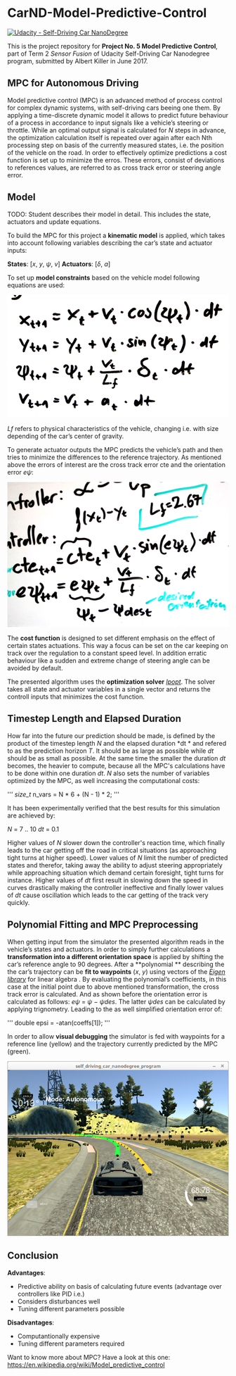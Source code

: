 # CarND-Model-Predictive-Control
[![Udacity - Self-Driving Car NanoDegree](https://s3.amazonaws.com/udacity-sdc/github/shield-carnd.svg)](http://www.udacity.com/drive)

This is the project repository for **Project No. 5 Model Predictive Control**, part of Term 2 _Sensor Fusion_ of Udacity Self-Driving Car Nanodegree program, submitted by Albert Killer in June 2017. 


## MPC for Autonomous Driving

Model predictive control (MPC) is an advanced method of process control for complex dynamic systems, with self-driving cars beeing one them. By applying a time-discrete dynamic model it allows to predict future behaviour of a process in accordance to input signals like a vehicle’s steering or throttle. While an optimal output signal is calculated for *N* steps in advance, the optimization calculation itself is repeated over again after each Nth processing step on basis of the currently measured states, i.e. the position of the vehicle on the road. In order to effectively optimize predictions a cost function is set up to minimize the erros. These errors, consist of deviations to references values, are referred to as cross track error or steering angle error. 


## Model

TODO: Student describes their model in detail. This includes the state, actuators and update equations.

To build the MPC for this project a **kinematic model** is applied, which takes into account following variables describing the car’s state and actuator inputs: 

**States**: [*x*, *y*, *ψ*, *v*] 
**Actuators**: [*δ*, *a*] 

To set up **model constraints** based on the vehicle model following equations are used: 

![Model constraints](eq-1.png?raw=true "Model constraints")

*Lf* refers to physical characteristics of the vehicle, changing i.e. with size depending of the car’s center of gravity. 

To generate actuator outputs the MPC predicts the vehicle’s path and then tries to minimize the differences to the reference trajectory. As mentioned above the errors of interest are the cross track error cte and the orientation error *eψ*: 

![Errors](eq-2.png?raw=true "Errors")

The **cost function** is designed to set different emphasis on the effect of certain states actuations. This  way a focus can be set on the car keeping on track over the regulation to a constant speed level. In addition erratic behaviour like a sudden and extreme change of steering angle can be avoided by default.

The presented algorithm uses the **optimization solver** *[Ipopt](https://projects.coin-or.org/Ipopt)*. The solver takes all state and actuator variables in a single vector and returns the controll inputs that minimizes the cost function. 


## Timestep Length and Elapsed Duration 

How far into the future our prediction should be made, is defined by the product of the timestep length *N* and the elapsed duration *dt * and refered to as the prediction horizon *T*. It should be as large as possible while *dt* should be as small as possible.  At the same time the smaller the duration *dt* becomes, the heavier to compute, because all the MPC's calculations have to be done within one duration *dt*. *N* also sets the number of variables optimized by the MPC, as well increasing the computational costs:

'''
*size_t* n_vars = N * 6 + (N - 1) * 2;
'''

It has been experimentally verified that the best results for this simulation are achieved by:

*N* = 7 .. 10
*dt* = 0.1

Higher values of *N* slower down the controller's reaction time, which finally leads to the car getting off the road in critical situations (as approaching tight turns at higher speed). Lower values of *N* limit the number of predicted states and therefor, taking away the ability to adjust steering appropriately while approaching situation which demand certain foresight, tight turns for instance. 
Higher values of *dt* first result in slowing down the speed in curves drastically making the controller ineffective and finally lower values of *dt* cause oscillation which leads to the car getting of the track very quickly.



## Polynomial Fitting and MPC Preprocessing

When getting input from the simulator the presented algorithm reads in the vehicle’s states and actuators. In order to simply further calculations a **transformation into a different orientation space** is applied by shifting the car’s reference angle to 90 degrees. After a **polynomial ** describing the the car’s trajectory can be **fit to waypoints** (*x*, *y*) using vectors of the *[Eigen library](http://eigen.tuxfamily.org/index.php?title=Main_Page)* for linear algebra . By evaluating the polynomial’s coefficients, in this case at the initial point due to above mentioned transformation, the cross track error is calculated. And as shown before the orientation error is calculated as follows: *eψ* = *ψ* − *ψdes*. The latter *ψdes* can be calculated by applying trignometry. Leading to the as well simplified orientation error of: 

'''
double epsi = -atan(coeffs[1]);
'''

In order to allow **visual debugging** the simulator is fed with waypoints for a reference line (yellow) and the trajectory currently predicted by the MPC (green).



![Screenshot of simulation result](Screenshot%20from%202017-06-19%2021-37-11.png?raw=true "Screenshot of simulation result")


## Conclusion

**Advantages**:
* Predictive ability on basis of calculating future events (advantage over controllers like PID i.e.)
* Considers disturbances well
* Tuning different parameters possible

**Disadvantages**:
* Computantionally expensive
* Tuning different parameters required


Want to know more about MPC? Have a look at this one: https://en.wikipedia.org/wiki/Model_predictive_control
